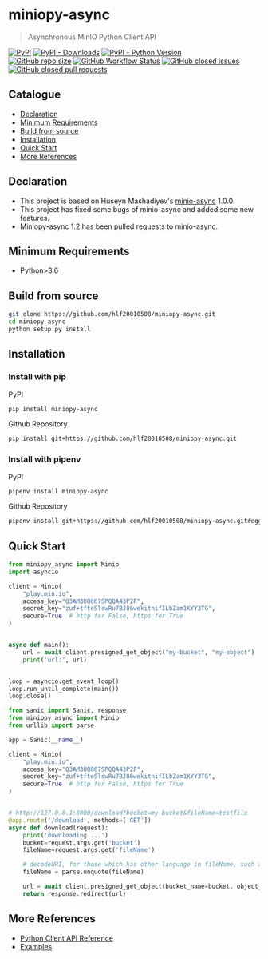 # miniopy-async
> Asynchronous MinIO Python Client API

[![PyPI](https://img.shields.io/pypi/v/miniopy-async)](https://pypi.org/project/miniopy-async/)
[![PyPI - Downloads](https://img.shields.io/pypi/dm/miniopy-async)](https://pypi.org/project/miniopy-async/)
[![PyPI - Python Version](https://img.shields.io/pypi/pyversions/miniopy-async)](https://pypi.org/project/miniopy-async/)  
[![GitHub repo size](https://img.shields.io/github/repo-size/hlf20010508/miniopy-async)](https://github.com/hlf20010508/miniopy-async)
[![GitHub Workflow Status](https://img.shields.io/github/actions/workflow/status/hlf20010508/miniopy-async/python-publish.yml)](https://github.com/hlf20010508/miniopy-async/actions)
[![GitHub closed issues](https://img.shields.io/github/issues-closed/hlf20010508/miniopy-async)](https://github.com/hlf20010508/miniopy-async/issues?q=is%3Aissue+is%3Aclosed)
[![GitHub closed pull requests](https://img.shields.io/github/issues-pr-closed/hlf20010508/miniopy-async)](https://github.com/hlf20010508/miniopy-async/pulls?q=is%3Apr+is%3Aclosed)

## Catalogue
- [Declaration](#declaration)
- [Minimum Requirements](#requirements)
- [Build from source](#build)
- [Installation](#installation)
- [Quick Start](#example)
- [More References](#references)

<span id="declaration"></span>

## Declaration
- This project is based on Huseyn Mashadiyev's [minio-async](https://github.com/HuseynMashadiyev/minio-async/tree/78128443f7ce9618191e1155689b47507df67bb1) 1.0.0.
- This project has fixed some bugs of minio-async and added some new features.
- Miniopy-async 1.2 has been pulled requests to minio-async.

<span id="requirements"></span>

## Minimum Requirements
- Python>3.6

<span id="build"></span>

## Build from source
```sh
git clone https://github.com/hlf20010508/miniopy-async.git
cd miniopy-async
python setup.py install
```

<span id="installation"></span>

## Installation
### Install with pip
PyPI
```sh
pip install miniopy-async
```

Github Repository
```sh
pip install git+https://github.com/hlf20010508/miniopy-async.git
```

### Install with pipenv
PyPI
```sh
pipenv install miniopy-async
```

Github Repository
```sh
pipenv install git+https://github.com/hlf20010508/miniopy-async.git#egg=miniopy-async
```

<span id="example"></span>

## Quick Start
```py
from miniopy_async import Minio
import asyncio

client = Minio(
    "play.min.io",
    access_key="Q3AM3UQ867SPQQA43P2F",
    secret_key="zuf+tfteSlswRu7BJ86wekitnifILbZam1KYY3TG",
    secure=True  # http for False, https for True
)


async def main():
    url = await client.presigned_get_object("my-bucket", "my-object")
    print('url:', url)


loop = asyncio.get_event_loop()
loop.run_until_complete(main())
loop.close()
```

```py
from sanic import Sanic, response
from miniopy_async import Minio
from urllib import parse

app = Sanic(__name__)

client = Minio(
    "play.min.io",
    access_key="Q3AM3UQ867SPQQA43P2F",
    secret_key="zuf+tfteSlswRu7BJ86wekitnifILbZam1KYY3TG",
    secure=True  # http for False, https for True
)


# http://127.0.0.1:8000/download?bucket=my-bucket&fileName=testfile
@app.route('/download', methods=['GET'])
async def download(request):
    print('downloading ...')
    bucket=request.args.get('bucket')
    fileName=request.args.get('fileName')

    # decodeURI, for those which has other language in fileName, such as Chinese, Japanese, Korean
    fileName = parse.unquote(fileName)

    url = await client.presigned_get_object(bucket_name=bucket, object_name=fileName)
    return response.redirect(url)
```

<span id="references"></span>

## More References
- <a href="https://github.com/hlf20010508/miniopy-async/tree/master/docs">Python Client API Reference</a>  
- <a href="https://github.com/hlf20010508/miniopy-async/tree/master/examples">Examples</a>
